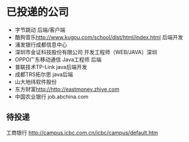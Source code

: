 # 已投递的公司

* 字节跳动 后端/客户端
* 酷狗音乐<http://www.kugou.com/school/dist/html/index.html>  后端开发
* 浦发银行成都信息中心 
* 深圳市金证科技股份有限公司 开发工程师（WEB/JAVA）深圳
* OPPO广东移动通信 Java工程师 后端
* 普联技术TP-Link java后端开发
* 成都TRS拓尔思 java后端
* 山大地纬软件股份
* 东方财富<http://http://eastmoney.zhiye.com>
* 中国农业银行 job.abchina.com

## 待投递

工商银行 <http://campus.icbc.com.cn/icbc/campus/default.htm>